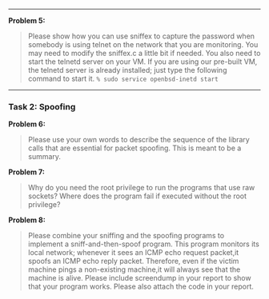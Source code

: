 
******

**Problem 5:**

> Please show how you can use sniffex to capture the password when somebody is using telnet on the network that you are monitoring. You may need to modify the sniffex.c a little bit if needed. You also need to start the telnetd server on your VM. If you are using our pre-built VM, the telnetd server is already installed; just type the following command to start it.
`% sudo service openbsd-inetd start`

******

### Task 2: Spoofing

**Problem 6:**

> Please use your own words to describe the sequence of the library calls that are essential for packet spoofing. This is meant to be a summary.


**Problem 7:**

> Why do you need the root privilege to run the programs that use raw sockets? Where does the program fail if executed without the root privilege?

**Problem 8:**

> Please combine your sniffing and the spoofing programs to implement a sniff-and-then-spoof program. This program monitors its local network; whenever it sees an ICMP echo request packet,it spoofs an ICMP echo reply packet. Therefore, even if the victim machine pings a non-existing machine,it will always see that the machine is alive. Please include screendump in your report to show that your program works. Please also attach the code in your report.